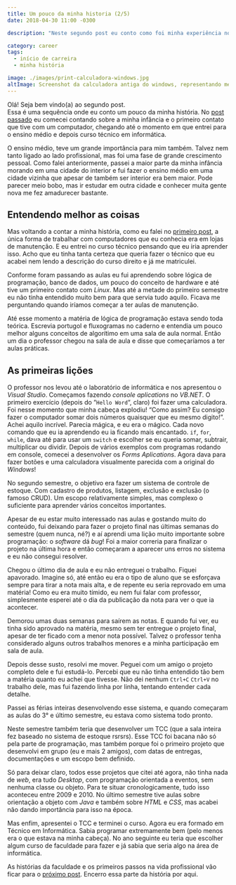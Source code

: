 ```yaml
---
title: Um pouco da minha historia (2/5)
date: 2018-04-30 11:00 -0300

description: "Neste segundo post eu conto como foi minha experiência no curso técnico de informática, onde eu dei meus primeiros passos em desenvolvimento de softwares."

category: career
tags:
  - início de carreira
  - minha história

image: ./images/print-calculadora-windows.jpg
altImage: Screenshot da calculadora antiga do windows, representando meu primeiro software desenvolvido.
---
```


Olá! Seja bem vindo(a) ao segundo post.  
Essa é uma sequência onde eu conto um pouco da minha história. No [post passado](/um-pouco-da-minha-historia-1-5) eu comecei contando sobre a minha infância e o primeiro contato que tive com um computador, chegando até o momento em que entrei para o ensino médio e depois curso técnico em informática.

<!-- end_excerpt -->

O ensino médio, teve um grande importância para mim também. Talvez nem tanto ligado ao lado profissional, mas foi uma fase de grande crescimento pessoal. Como falei anteriormente, passei a maior parte da minha infância morando em uma cidade do interior e fui fazer o ensino médio em uma cidade vizinha que apesar de também ser interior era bem maior. Pode parecer meio bobo, mas ir estudar em outra cidade e conhecer muita gente nova me fez amadurecer bastante.

## Entendendo melhor as coisas

Mas voltando a contar a minha história, como eu falei no [primeiro post](/um-pouco-da-minha-historia-1-5), a única forma de trabalhar com computadores que eu conhecia era em lojas de manutenção. E eu entrei no curso técnico pensando que eu iria aprender isso. Acho que eu tinha tanta certeza que queria fazer o técnico que eu acabei nem lendo a descrição do curso direito e já me matriculei.

Conforme foram passando as aulas eu fui aprendendo sobre lógica de programação, banco de dados, um pouco do conceito de hardware e até tive um primeiro contato com _Linux_. Mas até a metade do primeiro semestre eu não tinha entendido muito bem para que servia tudo aquilo. Ficava me perguntando quando iríamos começar a ter aulas de manutenção.

Até esse momento a matéria de lógica de programação estava sendo toda teórica. Escrevia portugol e fluxogramas no caderno e entendia um pouco melhor alguns conceitos de algorítimo em uma sala de aula normal. Então um dia o professor chegou na sala de aula e disse que começaríamos a ter aulas práticas.

## As primeiras lições

O professor nos levou até o laboratório de informática e nos apresentou o _Visual Studio_. Começamos fazendo _console aplications_ no _VB.NET_. O primeiro exercício (depois do “`Hello Word`“, claro) foi fazer uma calculadora. Foi nesse momento que minha cabeça explodiu! “Como assim? Eu consigo fazer o computador somar dois números quaisquer que eu mesmo digito!”. Achei aquilo incrível. Parecia mágica, e eu era o mágico. Cada novo comando que eu ia aprendendo eu ia ficando mais encantado. `if`, `for`, `while`, dava até para usar um `switch` e escolher se eu queria somar, subtrair, multiplicar ou dividir. Depois de vários exemplos com programas rodando em console, comecei a desenvolver os _Forms Aplications_. Agora dava para fazer botões e uma calculadora visualmente parecida com a original do _Windows_!

No segundo semestre, o objetivo era fazer um sistema de controle de estoque. Com cadastro de produtos, listagem, exclusão e exclusão (o famoso CRUD). Um escopo relativamente simples, mas complexo o suficiente para aprender vários conceitos importantes.

Apesar de eu estar muito interessado nas aulas e gostando muito do conteúdo, fui deixando para fazer o projeto final nas últimas semanas do semestre (quem nunca, né?) e aí aprendi uma lição muito importante sobre programação: o _software_ dá _bug_! Foi a maior correria para finalizar o projeto na última hora e então começaram a aparecer uns erros no sistema e eu não consegui resolver.

Chegou o último dia de aula e eu não entreguei o trabalho. Fiquei apavorado. Imagine só, até então eu era o tipo de aluno que se esforçava sempre para tirar a nota mais alta, e de repente eu seria reprovado em uma matéria! Como eu era muito tímido, eu nem fui falar com professor, simplesmente esperei até o dia da publicação da nota para ver o que ia acontecer.

Demorou umas duas semanas para saírem as notas. E quando fui ver, eu tinha sido aprovado na matéria, mesmo sem ter entregue o projeto final, apesar de ter ficado com a menor nota possível. Talvez o professor tenha considerado alguns outros trabalhos menores e a minha participação em sala de aula.

Depois desse susto, resolvi me mover. Peguei com um amigo o projeto completo dele e fui estudá-lo. Percebi que eu não tinha entendido tão bem a matéria quanto eu achei que tivesse. Não dei nenhum `Ctrl+C` `Ctrl+V` no trabalho dele, mas fui fazendo linha por linha, tentando entender cada detalhe.

Passei as férias inteiras desenvolvendo esse sistema, e quando começaram as aulas do 3° e último semestre, eu estava como sistema todo pronto.

Neste semestre também teria que desenvolver um TCC (que a sala inteira fez baseado no sistema de estoque rsrsrs). Esse TCC foi bacana não só pela parte de programação, mas também porque foi o primeiro projeto que desenvolvi em grupo (eu e mais 2 amigos), com datas de entregas, documentações e um escopo bem definido.

Só para deixar claro, todos esse projetos que citei até agora, não tinha nada de _web_, era tudo _Desktop_, com programação orientada a eventos, sem nenhuma classe ou objeto. Para te situar cronologicamente, tudo isso aconteceu entre 2009 e 2010. No último semestre tive aulas sobre orientação a objeto com _Java_ e também sobre _HTML_ e _CSS_, mas acabei não dando importância para isso na época.

Mas enfim, apresentei o TCC e terminei o curso. Agora eu era formado em Técnico em Informática. Sabia programar extremamente bem (pelo menos era o que estava na minha cabeça). No ano seguinte eu teria que escolher algum curso de faculdade para fazer e já sabia que seria algo na área de informática.

As histórias da faculdade e os primeiros passos na vida profissional vão ficar para o [próximo post](/um-pouco-da-minha-historia-3-5/). Encerro essa parte da história por aqui.
